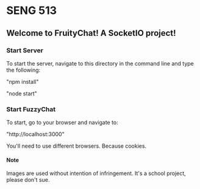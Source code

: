 # SENG 513 

## Welcome to FruityChat! A SocketIO project!

### Start Server

To start the server, navigate to this directory in the command line and type the following:

"npm install"

"node start"

### Start FuzzyChat

To start, go to your browser and navigate to:

"http://localhost:3000"

You'll need to use different browsers. Because cookies.

#### Note

Images are used without intention of infringement.
It's a school project, please don't sue.
